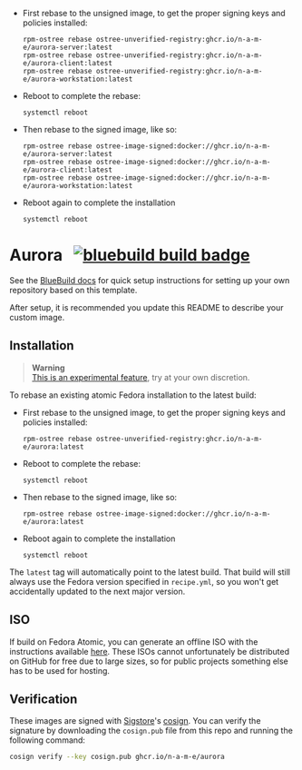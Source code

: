 - First rebase to the unsigned image, to get the proper signing keys and policies installed:
  ```
  rpm-ostree rebase ostree-unverified-registry:ghcr.io/n-a-m-e/aurora-server:latest
  rpm-ostree rebase ostree-unverified-registry:ghcr.io/n-a-m-e/aurora-client:latest
  rpm-ostree rebase ostree-unverified-registry:ghcr.io/n-a-m-e/aurora-workstation:latest
  ```
- Reboot to complete the rebase:
  ```
  systemctl reboot
  ```
- Then rebase to the signed image, like so:
  ```
  rpm-ostree rebase ostree-image-signed:docker://ghcr.io/n-a-m-e/aurora-server:latest
  rpm-ostree rebase ostree-image-signed:docker://ghcr.io/n-a-m-e/aurora-client:latest
  rpm-ostree rebase ostree-image-signed:docker://ghcr.io/n-a-m-e/aurora-workstation:latest
  ```
- Reboot again to complete the installation
  ```
  systemctl reboot
  ```

# Aurora &nbsp; [![bluebuild build badge](https://github.com/n-a-m-e/aurora/actions/workflows/build.yml/badge.svg)](https://github.com/n-a-m-e/aurora/actions/workflows/build.yml)

See the [BlueBuild docs](https://blue-build.org/how-to/setup/) for quick setup instructions for setting up your own repository based on this template.

After setup, it is recommended you update this README to describe your custom image.

## Installation

> **Warning**  
> [This is an experimental feature](https://www.fedoraproject.org/wiki/Changes/OstreeNativeContainerStable), try at your own discretion.

To rebase an existing atomic Fedora installation to the latest build:

- First rebase to the unsigned image, to get the proper signing keys and policies installed:
  ```
  rpm-ostree rebase ostree-unverified-registry:ghcr.io/n-a-m-e/aurora:latest
  ```
- Reboot to complete the rebase:
  ```
  systemctl reboot
  ```
- Then rebase to the signed image, like so:
  ```
  rpm-ostree rebase ostree-image-signed:docker://ghcr.io/n-a-m-e/aurora:latest
  ```
- Reboot again to complete the installation
  ```
  systemctl reboot
  ```

The `latest` tag will automatically point to the latest build. That build will still always use the Fedora version specified in `recipe.yml`, so you won't get accidentally updated to the next major version.

## ISO

If build on Fedora Atomic, you can generate an offline ISO with the instructions available [here](https://blue-build.org/learn/universal-blue/#fresh-install-from-an-iso). These ISOs cannot unfortunately be distributed on GitHub for free due to large sizes, so for public projects something else has to be used for hosting.

## Verification

These images are signed with [Sigstore](https://www.sigstore.dev/)'s [cosign](https://github.com/sigstore/cosign). You can verify the signature by downloading the `cosign.pub` file from this repo and running the following command:

```bash
cosign verify --key cosign.pub ghcr.io/n-a-m-e/aurora
```
